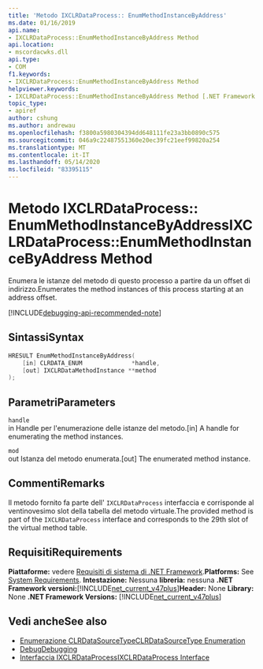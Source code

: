 ```yaml
---
title: 'Metodo IXCLRDataProcess:: EnumMethodInstanceByAddress'
ms.date: 01/16/2019
api.name:
- IXCLRDataProcess::EnumMethodInstanceByAddress Method
api.location:
- mscordacwks.dll
api.type:
- COM
f1.keywords:
- IXCLRDataProcess::EnumMethodInstanceByAddress Method
helpviewer.keywords:
- IXCLRDataProcess::EnumMethodInstanceByAddress Method [.NET Framework debugging]
topic_type:
- apiref
author: cshung
ms.author: andrewau
ms.openlocfilehash: f3800a5980304394dd648111fe23a3bb0890c575
ms.sourcegitcommit: 046a9c22487551360e20ec39fc21eef99820a254
ms.translationtype: MT
ms.contentlocale: it-IT
ms.lasthandoff: 05/14/2020
ms.locfileid: "83395115"
---
```

# <a name="ixclrdataprocessenummethodinstancebyaddress-method"></a><span data-ttu-id="bb10d-102">Metodo IXCLRDataProcess:: EnumMethodInstanceByAddress</span><span class="sxs-lookup"><span data-stu-id="bb10d-102">IXCLRDataProcess::EnumMethodInstanceByAddress Method</span></span>

<span data-ttu-id="bb10d-103">Enumera le istanze del metodo di questo processo a partire da un offset di indirizzo.</span><span class="sxs-lookup"><span data-stu-id="bb10d-103">Enumerates the method instances of this process starting at an address offset.</span></span>

[!INCLUDE[debugging-api-recommended-note](../../../../includes/debugging-api-recommended-note.md)]

## <a name="syntax"></a><span data-ttu-id="bb10d-104">Sintassi</span><span class="sxs-lookup"><span data-stu-id="bb10d-104">Syntax</span></span>

```cpp
HRESULT EnumMethodInstanceByAddress(
    [in] CLRDATA_ENUM              *handle,
    [out] IXCLRDataMethodInstance **method
);
```

## <a name="parameters"></a><span data-ttu-id="bb10d-105">Parametri</span><span class="sxs-lookup"><span data-stu-id="bb10d-105">Parameters</span></span>

`handle`\
<span data-ttu-id="bb10d-106">in Handle per l'enumerazione delle istanze del metodo.</span><span class="sxs-lookup"><span data-stu-id="bb10d-106">[in] A handle for enumerating the method instances.</span></span>

`mod`\
<span data-ttu-id="bb10d-107">out Istanza del metodo enumerata.</span><span class="sxs-lookup"><span data-stu-id="bb10d-107">[out] The enumerated method instance.</span></span>

## <a name="remarks"></a><span data-ttu-id="bb10d-108">Commenti</span><span class="sxs-lookup"><span data-stu-id="bb10d-108">Remarks</span></span>

<span data-ttu-id="bb10d-109">Il metodo fornito fa parte dell' `IXCLRDataProcess` interfaccia e corrisponde al ventinovesimo slot della tabella del metodo virtuale.</span><span class="sxs-lookup"><span data-stu-id="bb10d-109">The provided method is part of the `IXCLRDataProcess` interface and corresponds to the 29th slot of the virtual method table.</span></span>

## <a name="requirements"></a><span data-ttu-id="bb10d-110">Requisiti</span><span class="sxs-lookup"><span data-stu-id="bb10d-110">Requirements</span></span>

<span data-ttu-id="bb10d-111">**Piattaforme:** vedere [Requisiti di sistema di .NET Framework](../../../../docs/framework/get-started/system-requirements.md).</span><span class="sxs-lookup"><span data-stu-id="bb10d-111">**Platforms:** See [System Requirements](../../../../docs/framework/get-started/system-requirements.md).</span></span>
<span data-ttu-id="bb10d-112">**Intestazione:** Nessuna **libreria:** nessuna **.NET Framework versioni:**[!INCLUDE[net_current_v47plus](../../../../includes/net-current-v47plus.md)]</span><span class="sxs-lookup"><span data-stu-id="bb10d-112">**Header:** None **Library:** None **.NET Framework Versions:** [!INCLUDE[net_current_v47plus](../../../../includes/net-current-v47plus.md)]</span></span>

## <a name="see-also"></a><span data-ttu-id="bb10d-113">Vedi anche</span><span class="sxs-lookup"><span data-stu-id="bb10d-113">See also</span></span>

- [<span data-ttu-id="bb10d-114">Enumerazione CLRDataSourceType</span><span class="sxs-lookup"><span data-stu-id="bb10d-114">CLRDataSourceType Enumeration</span></span>](clrdatasourcetype-enumeration.md)
- [<span data-ttu-id="bb10d-115">Debug</span><span class="sxs-lookup"><span data-stu-id="bb10d-115">Debugging</span></span>](index.md)
- [<span data-ttu-id="bb10d-116">Interfaccia IXCLRDataProcess</span><span class="sxs-lookup"><span data-stu-id="bb10d-116">IXCLRDataProcess Interface</span></span>](ixclrdataprocess-interface.md)
